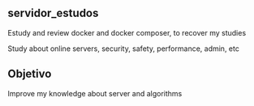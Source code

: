 ## servidor_estudos
Estudy and review docker and docker composer, to recover my studies

Study about online servers, security, safety, performance, admin, etc

## Objetivo
Improve my knowledge about server and algorithms
